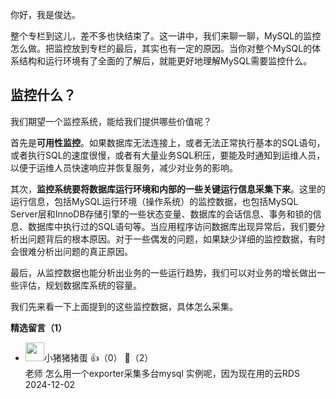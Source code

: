 你好，我是俊达。

整个专栏到这儿，差不多也快结束了。这一讲中，我们来聊一聊，MySQL的监控怎么做。把监控放到专栏的最后，其实也有一定的原因。当你对整个MySQL的体系结构和运行环境有了全面的了解后，就能更好地理解MySQL需要监控什么。

## 监控什么？

我们期望一个监控系统，能给我们提供哪些价值呢？

首先是**可用性监控**。如果数据库无法连接上，或者无法正常执行基本的SQL语句，或者执行SQL的速度很慢，或者有大量业务SQL积压，要能及时通知到运维人员，以便于运维人员快速响应并恢复服务，减少对业务的影响。

其次，**监控系统要将数据库运行环境和内部的一些关键运行信息采集下来**。这里的运行信息，包括MySQL运行环境（操作系统）的监控数据，也包括MySQL Server层和InnoDB存储引擎的一些状态变量、数据库的会话信息、事务和锁的信息、数据库中执行过的SQL语句等。当应用程序访问数据库出现异常后，我们要分析出问题背后的根本原因。对于一些偶发的问题，如果缺少详细的监控数据，有时会很难分析出问题的真正原因。

最后，从监控数据也能分析出业务的一些运行趋势，我们可以对业务的增长做出一些评估，规划数据库系统的容量。

我们先来看一下上面提到的这些监控数据，具体怎么采集。
<div><strong>精选留言（1）</strong></div><ul>
<li><img src="https://static001.geekbang.org/account/avatar/00/29/3c/48/38f84bbc.jpg" width="30px"><span>小猪猪猪蛋</span> 👍（0） 💬（2）<div>老师 怎么用一个exporter采集多台mysql 实例呢，因为现在用的云RDS</div>2024-12-02</li><br/>
</ul>